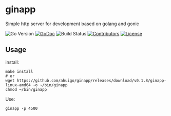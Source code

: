 # ginapp
Simple http server for development based on golang and gonic

![Go Version](https://img.shields.io/badge/Go-%3E%3D%201.21-%23007d9c)
[![GoDoc](https://godoc.org/github.com/ahuigo/ginapp?status.svg)](https://pkg.go.dev/github.com/ahuigo/ginapp)
![Build Status](https://github.com/ahuigo/ginapp/actions/workflows/release.yml/badge.svg)
[![Contributors](https://img.shields.io/github/contributors/ahuigo/ginapp)](https://github.com/ahuigo/ginapp/graphs/contributors)
[![License](https://img.shields.io/github/license/ahuigo/ginapp)](./LICENSE)
<!-- [![tag](https://img.shields.io/github/tag/ahuigo/ginapp.svg)](https://github.com/ahuigo/ginapp/tags) -->
<!-- [![Coverage](https://img.shields.io/codecov/c/github/ahuigo/ginapp)](https://codecov.io/gh/ahuigo/ginapp) -->
<!-- [![Go report](https://goreportcard.com/badge/github.com/ahuigo/ginapp)](https://goreportcard.com/report/github.com/ahuigo/ginapp) -->

## Usage
install:

    make install
    # or
    wget https://github.com/ahuigo/ginapp/releases/download/v0.1.8/ginapp-linux-amd64 -o ~/bin/ginapp
    chmod ~/bin/ginapp

Use:

    ginapp -p 4500
